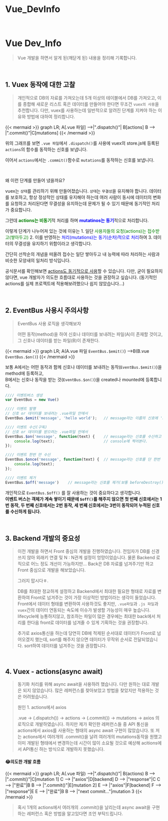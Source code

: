 # Vue_DevInfo


​	

# Vue Dev_Info

> Vue 개발을 하면서 알게 된(깨닫게 된) 내용을 정리해 기록합니다. 

​			

## 1. Vuex 동작에 대한 고찰

> 개인적으로 DB의 자료를 가져오는데 5개 이상의 테이블에서 DB를 가져오고, 이를 종합해 새로운 리스트 혹은 데이터를 만들어야 한다면 무조건 `vuex의 사용`을 추천합니다. 
> 다만, vuex를 사용하는데 일반적으로 알려진 단계를 지켜야 하는 이유와 방법에 대하여 정리합니다.

{{< mermaid >}}
graph LR;
    A[.vue 파일] -->|".dispatch()"| B[actions]
    B --> |".commit()"|C[mutations]
{{< /mermaid >}}

위의 그래프를 보면 `.vue 파일`에서 `.dispatch()`를 사용에 vuex의 store.js에 등록된 `actions`의 함수를 동작하는 신호를 보냅니다.

이어서 `actions`에서는 `.commit()`함수로 `mutations`를 동작하는 신호를 보냅니다.

​	

왜 이런 단계를 만들어 냈을까요?

vuex는 `상태`를 관리하기 위해 만들어졌습니다. `상태`는 `무결성`을 유지해야 합니다. 데이터를 보호하고, 항상 정상적인 상태를 유지해야 하는데 여러 사람이 동시에 데이터의 변화를 요청하고 처리된다면 무결성을 유지하는데 문제가 될 수 있기 때문에 동기적인 처리가 중요합니다.

그런데 <span style="color:green"><b>actions는 비동기</b></span>적 처리를 하며 <span style="color:blue"><b>mutatinos는 동기</b></span>적으로 처리합니다.

이렇게 단계가 나누어져 있는 것에 이유는 1. 일단  <span style="color:green">사용자들의 요청(actions)는 접수받고(쌓아두고)</span> 2. 이를 반영하는  <span style="color:blue">처리(mutations)는 동기(순차)적으로 처리</span>하여 3. 데이터의 무결성을 유지하기 위함이라고 생각합니다. 

간단히 선착순의 개념을 떠올려 접수는 일단 쌓아두고 내 능력에 따라 처리하는 사람과 비슷한 모양새의 일처리 방식입니다.

공식문서를 확인해보면 [actions도 동기적으로 사용](https://vuex.vuejs.org/kr/guide/actions.html)할 수 있습니다. 다만, 굳이 필요하지 않다면, vue 개발자가 의도한 흐름대로 사용하는 것을 권장하고 싶습니다. (동기적인 actions를 실제 프로젝트에 적용해보려했으나 쉽지 않았습니다...)

​				

## 2. EventBus 사용시 주의사항

> EventBus 사용 로직을 생각해보자
>
> 어떤 동작(method)을 하여 신호나 데이터를 보내려는 파일(A)이 존재할 것이고,
> 그 신호나 데이터를 받는 파일(B)이 존재한다.

{{< mermaid >}}
graph LR;
    A(A.vue 파일 `EventBus.$emit()`) -->B(B.vue `EventBus.$on()`)
{{< /mermaid >}}

보통 A에서는 어떤 동작과 함께 신호나 데이터를 보내려는 동작(`EventBus.$emit()`)을 method에 등록하고,<br>
B에서는 신호나 동작을 받는 것(`EventBus.$on()`)을 created나 mounted에 등록합니다.

```javascript
//// 이벤트버스 생성
var EventBus = new Vue()

//// 이벤트 발행
// 신호 or 데이터를 보내려는 .vue파일 안에서
EventBus.$emit('message', 'hello world');	// message라는 이름의 신호에 'hello world'를 데이터로 보냄

//// 이벤트 수신(구독)
// 신호 or 데이터를 받으려는 .vue파일 안에서
EventBus.$on('message', function(text) {	// message라는 신호를 수신하고 전달받은 인자(text)를
    console.log(text);						// console에 찍어본다.
});

//// 이벤트 한번 만 수신
EventBus.$once('message', function(text) { 	// message라는 신호를 단 한번 만 수신한다.
    console.log(text);
});

//// 이벤트 제거
EventBus.$off('message')	// message라는 신호를 제거(보통 beforeDestroy()에 등록)
```

개인적으로 `EventBus.$off()` 를 잘 사용하는 것이 중요하다고 생각합니다. <br>
<b>이벤트 버스는 객체가 계속 쌓이기 때문에 `$off()`를 해주지 않으면 첫 번째 신호에서는 1번 동작, 두 번째 신호에서는 2번 동작, 세 번째 신호에서는 3번이 동작되어 누적된 신호를 수신하게 됩니다.</b>

​				

## 3. Backend 개발의 중요성

> 이전 개발을 하면서 Front 중심의 개발을 진행하였습니다. 전임자가 DB를 신경쓰지 않아 외래키 연결 및 N : N관계 설정이 엉망이었습니다. 물론 Backend 로직으로 어느 정도 개선이 가능하지만... 
> Back은 DB 자료를 넘겨주기만 하고 Front 중심으로 개발을 해보았습니다. 
>
> 그러지 맙시다ㅎ.
>
> DB를 최대한 정교하게 설정하고 Backend에서 최대한 필요한 형태로 자료를 변환하여 Front로 넘겨주는 것이 가장 이상적인 방법이라는 생각이 들었습니다. Front에서 데이터 형태를 변환하여 사용하것도 좋지만, `.vue파일`과 `.js 파일`과 `vuex`간의 데이터 연동되는 속도에 이슈가 발생할 가능성이 매우 높습니다. lifecycle에 능통하지않고, 참조하는 파일이 많은 경우에는 최대한 back에서 처리를 한다음 front로 데이터를 넘겨줄 수 있게 기획하는 것을 권장합니다.
>
> 추가로 axios통신을 하는데 당연히 DB에 적제된 순서대로 데이터가 Front로 넘어오겠지 했는데, sort를 해주지 않으면 데이터가 무작위 순서로 전달되었습니다. sort하여 데이터를 넘겨주는 것을 권장합니다. 

​		

## 4. Vuex - actions(async await)

> 동기화 처리를 위해 async await을 사용하려 했습니다. 
> 다만 원하는 대로 개발은 되지 않았습니다. 많은 레퍼런스를 찾아보았고 방법을 찾았지만 적용하는 것은 어려웠습니다. 
>
> 원인 1.  actions에서 axios 
>
> .vue  → (.dispatch()) → actions → (.commit()) → mutations → axios 의 로직으로 개발하였습니다. 
> 하지만 제가 확인한 레퍼런스들 중 API 통신을 actions에서 axios를 사용하는 형태의 async await 구현이 많았습니다.
> 또 저는 actions에서  여러개의 .commit()을 날려 여러개의 mutations동작을 원했고 이미 개발된 형태에서 변경하는데 시간이 많이 소요될 것으로 예상해 acitions에서 API통신 하는 방식으로 개발하지 못했습니다.

#### 😂의도한 개발 흐름

{{< mermaid >}}
graph LR;
    A(.vue 파일) -->|".dispatch()"| B(actions)
    B --> |".commit()"|C[mutation 1]
    C --> |"axios"|D[backend]
    D --> |"response"|C
    C --> |"완료"|B
    B --> |".commit()"|E[mutation 2]
    E --> |"axios"|F[backend]
    F --> |"response"|E
    E --> |"완료"|B
    B --> |"next commit..."|mutation 3
{{< /mermaid >}}

> 혹시 1개의 actions에서 여러개의 .commit()을 날리는데 async await을 구현하는 레퍼런스 혹은 방법을 알고있다면 조언 부탁드립니다.

​		


